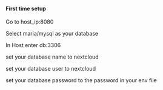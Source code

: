 #### First time setup
Go to host_ip:8080

Select maria/mysql as your database

In Host enter db:3306

set your database name to nextcloud

set your database user to nextcloud

set your database password to the password in your env file
